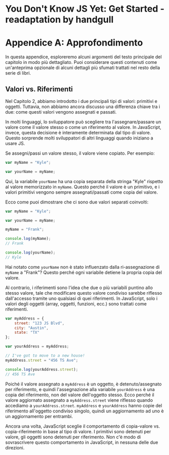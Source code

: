 # You Don't Know JS Yet: Get Started - readaptation by handgull

# Appendice A: Approfondimento

In questa appendice, esploreremo alcuni argomenti del testo principale del capitolo in modo più dettagliato. Puoi considerare questi contenuti come un'anteprima opzionale di alcuni dettagli più sfumati trattati nel resto della serie di libri.

## Valori vs. Riferimenti
Nel Capitolo 2, abbiamo introdotto i due principali tipi di valori: primitivi e oggetti. Tuttavia, non abbiamo ancora discusso una differenza chiave tra i due: come questi valori vengono assegnati e passati.

In molti linguaggi, lo sviluppatore può scegliere tra l'assegnare/passare un valore come il valore stesso o come un riferimento al valore. In JavaScript, invece, questa decisione è interamente determinata dal tipo di valore. Questo sorprende molti sviluppatori di altri linguaggi quando iniziano a usare JS.

Se assegni/passi un valore stesso, il valore viene copiato. Per esempio:

```js
var myName = "Kyle";

var yourName = myName;
```

Qui, la variabile `yourName` ha una copia separata della stringa "Kyle" rispetto al valore memorizzato in `myName`. Questo perché il valore è un primitivo, e i valori primitivi vengono sempre assegnati/passati come copia del valore.

Ecco come puoi dimostrare che ci sono due valori separati coinvolti:

```js
var myName = "Kyle";

var yourName = myName;

myName = "Frank";

console.log(myName);
// Frank

console.log(yourName);
// Kyle
```

Hai notato come `yourName` non è stato influenzato dalla ri-assegnazione di `myName` a "Frank"? Questo perché ogni variabile detiene la propria copia del valore.

Al contrario, i riferimenti sono l'idea che due o più variabili puntino allo stesso valore, tale che modificare questo valore condiviso sarebbe riflesso dall'accesso tramite uno qualsiasi di quei riferimenti. In JavaScript, solo i valori degli oggetti (array, oggetti, funzioni, ecc.) sono trattati come riferimenti.

```js
var myAddress = {
    street: "123 JS Blvd",
    city: "Austin",
    state: "TX"
};

var yourAddress = myAddress;

// I've got to move to a new house!
myAddress.street = "456 TS Ave";

console.log(yourAddress.street);
// 456 TS Ave
```

Poiché il valore assegnato a `myAddress` è un oggetto, è detenuto/assegnato per riferimento, e quindi l'assegnazione alla variabile `yourAddress` è una copia del riferimento, non del valore dell'oggetto stesso. Ecco perché il valore aggiornato assegnato a `myAddress.street` viene riflesso quando accediamo a `yourAddress.street`. `myAddress` e `yourAddress` hanno copie del riferimento all'oggetto condiviso singolo, quindi un aggiornamento ad uno è un aggiornamento per entrambi.

Ancora una volta, JavaScript sceglie il comportamento di copia-valore vs. copia-riferimento in base al tipo di valore. I primitivi sono detenuti per valore, gli oggetti sono detenuti per riferimento. Non c'è modo di sovrascrivere questo comportamento in JavaScript, in nessuna delle due direzioni.
